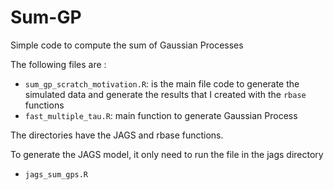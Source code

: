 # Sum-GP
Simple code to compute the sum of Gaussian Processes

The following files are :
- `sum_gp_scratch_motivation.R`: is the main file code to generate the simulated data and generate the results that I created with the `rbase` functions
- `fast_multiple_tau.R`: main function to generate Gaussian Process

The directories have the JAGS and rbase functions.

To generate the JAGS model, it only need to run the file in the jags directory
- `jags_sum_gps.R`
